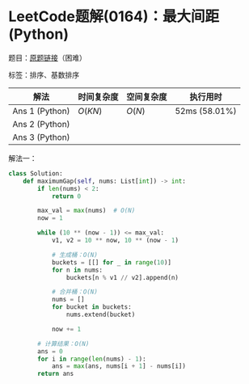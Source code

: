 # LeetCode题解(0164)：最大间距(Python)

题目：[原题链接](https://leetcode-cn.com/problems/maximum-gap/)（困难）

标签：排序、基数排序

| 解法           | 时间复杂度 | 空间复杂度 | 执行用时      |
| -------------- | ---------- | ---------- | ------------- |
| Ans 1 (Python) | $O(KN)$    | $O(N)$     | 52ms (58.01%) |
| Ans 2 (Python) |            |            |               |
| Ans 3 (Python) |            |            |               |

解法一：

```python
class Solution:
    def maximumGap(self, nums: List[int]) -> int:
        if len(nums) < 2:
            return 0

        max_val = max(nums)  # O(N)
        now = 1

        while (10 ** (now - 1)) <= max_val:
            v1, v2 = 10 ** now, 10 ** (now - 1)

            # 生成桶：O(N)
            buckets = [[] for _ in range(10)]
            for n in nums:
                buckets[n % v1 // v2].append(n)

            # 合并桶：O(N)
            nums = []
            for bucket in buckets:
                nums.extend(bucket)

            now += 1

        # 计算结果：O(N)
        ans = 0
        for i in range(len(nums) - 1):
            ans = max(ans, nums[i + 1] - nums[i])
        return ans
```